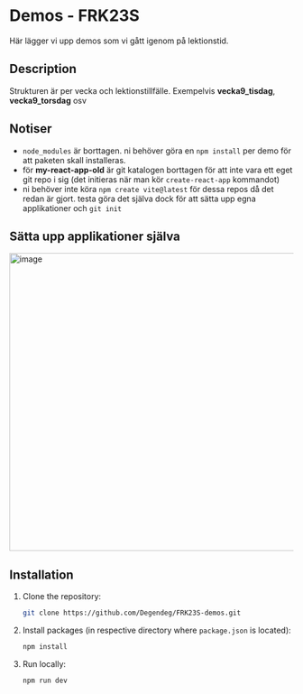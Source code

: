 # Demos - FRK23S

Här lägger vi upp demos som vi gått igenom på lektionstid.

## Description

Strukturen är per vecka och lektionstillfälle. Exempelvis **vecka9_tisdag**, **vecka9_torsdag** osv

## Notiser

- `node_modules` är borttagen. ni behöver göra en `npm install` per demo för att paketen skall installeras.
- för **my-react-app-old** är git katalogen borttagen för att inte vara ett eget git repo i sig (det initieras när man kör `create-react-app` kommandot)
- ni behöver inte köra `npm create vite@latest` för dessa repos då det redan är gjort. testa göra det själva dock för att sätta upp egna applikationer och `git init`

## Sätta upp applikationer själva
<img width="528" alt="image" src="https://github.com/Degendeg/FWK23S-demos/assets/21487801/a7ab0a99-121a-4fe2-981d-c92ba2acd25f">

## Installation

1. Clone the repository:

   ```bash
   git clone https://github.com/Degendeg/FRK23S-demos.git

2. Install packages (in respective directory where `package.json` is located):

   ```bash
   npm install

3. Run locally:

   ```bash
   npm run dev
